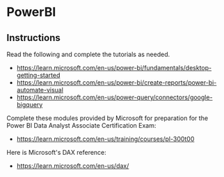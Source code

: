 # PowerBI

## Instructions

Read the following and complete the tutorials as needed.

- https://learn.microsoft.com/en-us/power-bi/fundamentals/desktop-getting-started
- https://learn.microsoft.com/en-us/power-bi/create-reports/power-bi-automate-visual
- https://learn.microsoft.com/en-us/power-query/connectors/google-bigquery

Complete these modules provided by Microsoft for preparation for the Power BI Data Analyst Associate Certification Exam:

- https://learn.microsoft.com/en-us/training/courses/pl-300t00

Here is Microsoft's DAX reference:

- https://learn.microsoft.com/en-us/dax/